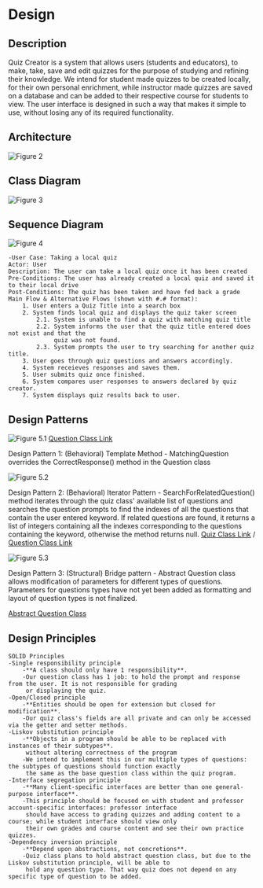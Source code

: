 # Design

## Description
Quiz Creator is a system that allows users (students and educators), to make, take, save and edit
quizzes for the purpose of studying and refining their knowledge. We intend for student made quizzes
to be created locally, for their own personal enrichment, while instructor made quizzes are saved on a database
and can be added to their respective course for students to view. The user interface is designed
in such a way that makes it simple to use, without losing any of its required functionality. 

## Architecture

![Figure 2](https://github.com/brandonbjs/Quiz-Creator/blob/master/UMLpackagediagram.png)

## Class Diagram

![Figure 3](https://github.com/brandonbjs/Quiz-Creator/blob/master/RefinedClassDiagram.png)

## Sequence Diagram

![Figure 4](https://github.com/brandonbjs/Quiz-Creator/blob/master/SequenceDiagram.png)


	-User Case: Taking a local quiz
	Actor: User
	Description: The user can take a local quiz once it has been created
	Pre-Conditions: The user has already created a local quiz and saved it to their local drive
	Post-Conditions: The quiz has been taken and have fed back a grade
	Main Flow & Alternative Flows (shown with #.# format):
		1. User enters a Quiz Title into a search box
		2. System finds local quiz and displays the quiz taker screen
			2.1. System is unable to find a quiz with matching quiz title
			2.2. System informs the user that the quiz title entered does not exist and that the
				 quiz was not found.
			2.3. System prompts the user to try searching for another quiz title.
		3. User goes through quiz questions and answers accordingly.
		4. System receieves responses and saves them.
		5. User submits quiz once finished.
		6. System compares user responses to answers declared by quiz creator.
		7. System displays quiz results back to user.

## Design Patterns 

![Figure 5.1](https://github.com/brandonbjs/Quiz-Creator/blob/master/Figure5.1.png)
[Question Class Link](https://github.com/brandonbjs/Quiz-Creator/blob/master/Quiz-Creator/Question.cs)


Design Pattern 1: (Behavioral) Template Method - MatchingQuestion overrides the CorrectResponse() method in the Question class

![Figure 5.2](https://github.com/brandonbjs/Quiz-Creator/blob/master/DesignPattern5.2.PNG)

Design Pattern 2: (Behavioral) Iterator Pattern - SearchForRelatedQuestion() method iterates through the quiz class' available
list of questions and searches the question prompts to find the indexes of all the questions that contain the user entered keyword. 
If related questions are found, it returns a list of integers containing all the indexes corresponding to the questions containing
the keyword, otherwise the method returns null.
[Quiz Class Link](https://github.com/brandonbjs/Quiz-Creator/blob/master/Quiz-Creator/Quiz.cs)
 / [Question Class Link](https://github.com/brandonbjs/Quiz-Creator/blob/master/Quiz-Creator/Question.cs)
 
![Figure 5.3](https://github.com/brandonbjs/Quiz-Creator/blob/master/Figure5.3.png)
 
Design Pattern 3: (Structural) Bridge pattern - Abstract Question class allows modification of parameters for different types of questions.
Parameters for questions types have not yet been added as formatting and layout of question types is not finalized.


[Abstract Question Class](https://github.com/brandonbjs/Quiz-Creator/blob/abstractquestionclass/Quiz-Creator/Question.cs)

## Design Principles
	SOLID Principles
	-Single responsibility principle
		-**A class should only have 1 responsibility**.
		-Our question class has 1 job: to hold the prompt and response from the user. It is not responsible for grading 
		 or displaying the quiz.
	-Open/Closed principle
		-**Entities should be open for extension but closed for modification**.
		-Our quiz class's fields are all private and can only be accessed via the getter and setter methods. 
	-Liskov substitution principle
		-**Objects in a program should be able to be replaced with instances of their subtypes**.
		 without altering correctness of the program
		-We intend to implement this in our multiple types of questions: the subtypes of questions should function exactly
		 the same as the base question class within the quiz program. 
	-Interface segregation principle
		-**Many client-specific interfaces are better than one general-purpose interface**.
		-This principle should be focused on with student and professor account-specific interfaces: professor interface 
		 should have access to grading quizzes and adding content to a course; while student interface should view only 
		 their own grades and course content and see their own practice quizzes.
	-Dependency inversion principle
		-**Depend upon abstractions, not concretions**.
		-Quiz class plans to hold abstract question class, but due to the Liskov substitution principle, will be able to 
		 hold any question type. That way quiz does not depend on any specific type of question to be added.
